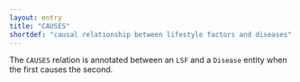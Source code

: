 ```yaml
---
layout: entry
title: "CAUSES"
shortdef: "causal relationship between lifestyle factors and diseases"
---
```


The `CAUSES` relation is annotated between an `LSF` and a `Disease` entity when
the first causes the second.
